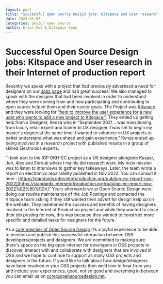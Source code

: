 ```yaml
---
layout: post
title: "Successful Open Source Design jobs: Kitspace and User research in their Internet of production report"
date: 2024-05-07
categories: design open source 
author: Eriol Fox & Kitspace team
---
```


# Successful Open Source Design jobs: Kitspace and User research in their Internet of production report

Recently we spoke with a project that had previously advertised a need for designers on our [Jobs page](https://opensourcedesign.net/jobs/) and had great success! 
We also managed to speak with the designer that had been involved in order to understand where they were coming from and how participating and contributing to open source helped them and their career goals.
The Project was [Kitspace](https://kitspace.org/) and they were looking for [“help to improve the user experience for a new user who wants to add a new project to Kitspace.”](https://github.com/opensourcedesign/jobs/blob/master/jobs/2019-02-05-design-and-testing-of-user-adding-new-project-user-journey-for-kitspaceorg.md). 
They ended up getting help from a Designer, Kenza who in “September 2021… was transitioning from luxury retail expert and trainer to UX designer. 
I was set to begin my master's degree at the same time. I wanted to volunteer in UX projects to better understand what was ahead and gain experience.”
Kenza ended up being involved in a research project with published results in a group of skilled Electronics experts.

“I took part to the IOP OKH-EC project as a UX designer alongside Kaspar, Jon, Alex and Shrouk where I mainly did research work. My main mission was to listen to interviews to gather key takeaways. 
Later, the team wrote a report on electronics repairability published in Nov 2022. You can consult it here : [https://standards.internetofproduction.org/pub/iop-ec-report-nov-2022](https://standards.internetofproduction.org/pub/iop-ec-report-nov-2022%E2%80%9D*)”
Years afterwards we at Open Source Design were doing our routine maintenance of the Job Postings and contacted the Kitspace team asking if they still wanted their advert for design help up on the website. 
They mentioned the success and benefits of having designers involved in the Internet of Production project and while they wanted to close their job posting for now, this was because they wanted to construct more specific and detailed tasks for designers for the future.

As a [core member of Open Source Design](https://discourse.opensourcedesign.net/t/open-source-design-core-team/888) It’s a joyful experience to be able to mention and publish this successful interaction between OSS developers/projects and designers. We are committed to making sure there's space on the big open internet for developers in OSS projects to discover, interact with and collaborate with designers that are involved in OSS and we hope to continue to support as many OSS projects and designers in the future.
If you’d like to talk about how design/designers have been involved in your OSS projects then we’d love to hear from you and include your experiences, good, not so good and everything in between you can email us on [core@opensourcedesign.net](core@opensourcedesign.net). 
